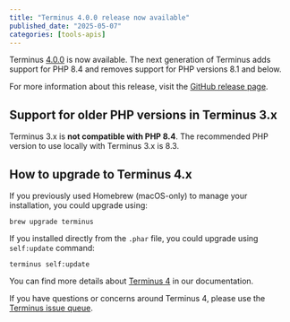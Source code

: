 ```yaml
---
title: "Terminus 4.0.0 release now available"
published_date: "2025-05-07"
categories: [tools-apis]
---
```


Terminus [4.0.0](https://github.com/pantheon-systems/terminus/releases/tag/4.0.0) is now available.
The next generation of Terminus adds support for PHP 8.4 and removes support for PHP versions 8.1 and below.

For more information about this release, visit the [GitHub release page](https://github.com/pantheon-systems/terminus/releases/tag/4.0.0).

## Support for older PHP versions in Terminus 3.x

Terminus 3.x is **not compatible with PHP 8.4**. The recommended PHP version to use locally with Terminus 3.x is 8.3. 

## How to upgrade to Terminus 4.x

If you previously used Homebrew (macOS-only) to manage your installation, you could upgrade using:

```shell{promptUser: user}
brew upgrade terminus
```


If you installed directly from the `.phar` file, you could upgrade using `self:update` command:
```shell{promptUser: user}
terminus self:update
```

You can find more details about [Terminus 4](/terminus/terminus-4-0) in our documentation.

If you have questions or concerns around Terminus 4, please use the [Terminus issue queue](https://github.com/pantheon-systems/terminus).
